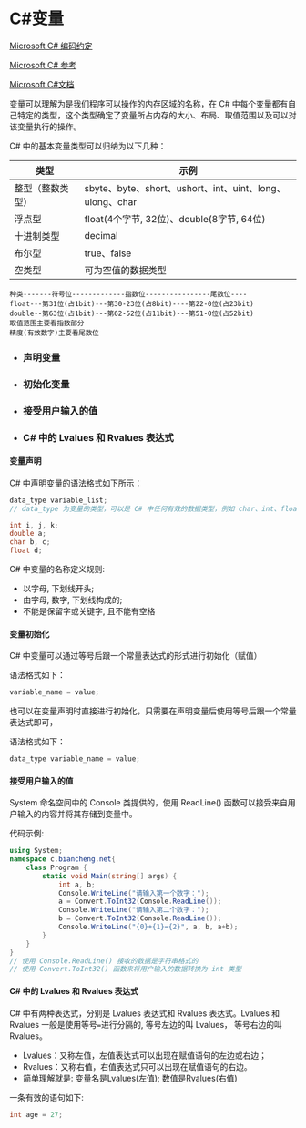 # C#变量

[Microsoft C# 编码约定](https://learn.microsoft.com/zh-cn/dotnet/csharp/fundamentals/coding-style/coding-conventions)

[Microsoft C# 参考](https://learn.microsoft.com/zh-cn/previous-versions/visualstudio/visual-studio-2012/618ayhy6(v=vs.110))

[Microsoft C#文档](https://learn.microsoft.com/zh-cn/dotnet/csharp/)

变量可以理解为是我们程序可以操作的内存区域的名称，在 C# 中每个变量都有自己特定的类型，这个类型确定了变量所占内存的大小、布局、取值范围以及可以对该变量执行的操作。

C# 中的基本变量类型可以归纳为以下几种：

| 类型             | 示例                                                     |
| ---------------- | -------------------------------------------------------- |
| 整型（整数类型） | sbyte、byte、short、ushort、int、uint、long、ulong、char |
| 浮点型           | float(4个字节, 32位)、double(8字节, 64位)                |
| 十进制类型       | decimal                                                  |
| 布尔型           | true、false                                              |
| 空类型           | 可为空值的数据类型                                       |

```
种类-------符号位-------------指数位----------------尾数位----
float---第31位(占1bit)---第30-23位(占8bit)----第22-0位(占23bit)
double--第63位(占1bit)---第62-52位(占11bit)---第51-0位(占52bit)
取值范围主要看指数部分
精度(有效数字)主要看尾数位
```



- ### 声明变量

- ### 初始化变量

- ### 接受用户输入的值

- ### C# 中的 Lvalues 和 Rvalues 表达式

> 

#### 变量声明

C# 中声明变量的语法格式如下所示：

```C#
data_type variable_list;
// data_type 为变量的类型，可以是 C# 中任何有效的数据类型，例如 char、int、float 等，也可以是我们自定义的数据类型；variable_list 为要声明的变量名称（标识符），variable_list 中可以包含多个变量名称，每个变量名之间使用逗号进行分隔，这样我们就可以同时定义多个变量
```

```C#
int i, j, k;
double a;
char b, c;
float d;
```

C# 中变量的名称定义规则:

-  以字母, 下划线开头; 
-  由字母, 数字, 下划线构成的; 
-  不能是保留字或关键字, 且不能有空格

#### 变量初始化

C# 中变量可以通过等号后跟一个常量表达式的形式进行初始化（赋值）

语法格式如下：

```C#
variable_name = value;
```

也可以在变量声明时直接进行初始化，只需要在声明变量后使用等号后跟一个常量表达式即可，

语法格式如下：

```C#
data_type variable_name = value;
```

#### 接受用户输入的值

System 命名空间中的 Console 类提供的，使用 ReadLine() 函数可以接受来自用户输入的内容并将其存储到变量中。

代码示例: 

```C#
using System;
namespace c.biancheng.net{
    class Program {
        static void Main(string[] args) {
            int a, b;
            Console.WriteLine("请输入第一个数字：");
            a = Convert.ToInt32(Console.ReadLine());
            Console.WriteLine("请输入第二个数字：");
            b = Convert.ToInt32(Console.ReadLine());
            Console.WriteLine("{0}+{1}={2}", a, b, a+b);
        }
    }
}
// 使用 Console.ReadLine() 接收的数据是字符串格式的
// 使用 Convert.ToInt32() 函数来将用户输入的数据转换为 int 类型
```



#### C# 中的 Lvalues 和 Rvalues 表达式

C# 中有两种表达式，分别是 Lvalues 表达式和 Rvalues 表达式。Lvalues 和 Rvalues 一般是使用等号`=`进行分隔的, 等号左边的叫 Lvalues， 等号右边的叫 Rvalues。

- Lvalues：又称左值，左值表达式可以出现在赋值语句的左边或右边；
- Rvalues：又称右值，右值表达式只可以出现在赋值语句的右边。
- 简单理解就是: 变量名是Lvalues(左值);  数值是Rvalues(右值)

一条有效的语句如下:

```c#
int age = 27;
```

